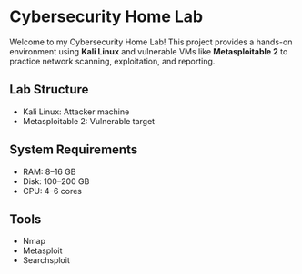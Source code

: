 #  Cybersecurity Home Lab

Welcome to my Cybersecurity Home Lab! This project provides a hands-on environment using **Kali Linux** and vulnerable VMs like **Metasploitable 2** to practice network scanning, exploitation, and reporting.

## Lab Structure
- Kali Linux: Attacker machine
- Metasploitable 2: Vulnerable target

## System Requirements
- RAM: 8–16 GB
- Disk: 100–200 GB
- CPU: 4–6 cores

## Tools
- Nmap
- Metasploit
- Searchsploit
